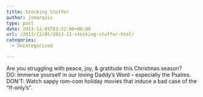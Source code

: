 ```yaml
---
title: Stocking Stuffer
author: jsmarquis
type: post
date: 2013-12-05T03:22:00+00:00
url: /2013/12/05/2013-12-stocking-stuffer-html/
categories:
  - Uncategorized

---
```

Are you struggling with peace, joy, & gratitude this Christmas season?   
DO: Immerse yourself in our loving Daddy&#8217;s Word &#8211; especially the Psalms.  
DON&#8217;T: Watch sappy rom-com holiday movies that induce a bad case of the &#8220;If-only&#8217;s&#8221;.